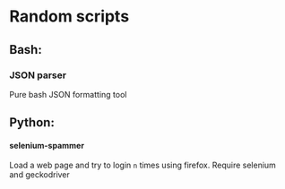 # Random scripts

## Bash:

### JSON parser

Pure bash JSON formatting tool

## Python:

#### selenium-spammer 

Load a web page and try to login `n` times using firefox. Require selenium and geckodriver
